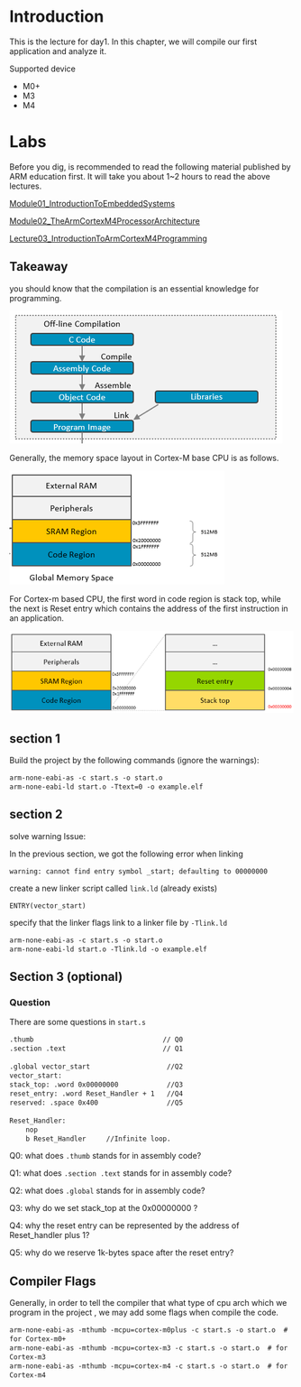 # Introduction

This is the lecture for day1.  In this chapter, we will compile our first application and analyze it.

Supported device

- M0+
- M3
- M4



# Labs

Before you dig, is recommended to read the following material published by ARM education first. It will take you about 1~2 hours to read the above lectures.

[Module01_IntroductionToEmbeddedSystems](https://github.com/arm-university/Rapid-Embedded-Education-Kit/tree/main/ST_Nucleo_F401RE_2020/Contents/Module01_IntroductionToEmbeddedSystems)

[Module02_TheArmCortexM4ProcessorArchitecture](https://github.com/arm-university/Rapid-Embedded-Education-Kit/tree/main/ST_Nucleo_F401RE_2020/Contents/Module02_TheArmCortexM4ProcessorArchitecture)

[Lecture03_IntroductionToArmCortexM4Programming](https://github.com/arm-university/Rapid-Embedded-Education-Kit/blob/main/ST_Nucleo_F401RE_2020/Contents/Module03_IntroductionToArmCortexM4Programming/Lecture03_IntroductionToArmCortexM4Programming.pptx)



## Takeaway

you should know that the compilation is an essential knowledge for programming.

![image-20240728154928133](../png/compilation.png)

Generally, the memory space layout in Cortex-M base CPU is as follows.

![image-20240728155537428](../png/memory_space.png)

For Cortex-m based CPU, the first word in code region is stack top, while the next is Reset entry which contains the address of the first instruction in an application.

![image-20240728161827938](../png/vector_start.png)



## section 1

Build the project by the following commands (ignore the warnings):

```
arm-none-eabi-as -c start.s -o start.o
arm-none-eabi-ld start.o -Ttext=0 -o example.elf
```



## section 2

solve warning Issue:

In the previous section, we got the following  error when linking

```
warning: cannot find entry symbol _start; defaulting to 00000000
```

create a new linker script called  `link.ld` (already exists)

```
ENTRY(vector_start)
```

specify that the linker flags link to a linker file by  `-Tlink.ld`

```
arm-none-eabi-as -c start.s -o start.o
arm-none-eabi-ld start.o -Tlink.ld -o example.elf
```



## Section 3 (optional)

### Question

There are some questions in `start.s`

```assembly
.thumb                                // Q0
.section .text                        // Q1

.global vector_start                   //Q2
vector_start:
stack_top: .word 0x00000000            //Q3
reset_entry: .word Reset_Handler + 1   //Q4
reserved: .space 0x400                 //Q5

Reset_Handler:                         
    nop     
    b Reset_Handler     //Infinite loop.
```



Q0: what does `.thumb` stands for in assembly code?

Q1: what does `.section .text` stands for in assembly code?

Q2: what does `.global` stands for in assembly code?

Q3: why  do we set stack_top at the 0x00000000 ?

Q4: why the reset entry can be represented by  the address of Reset_handler  plus 1?

Q5: why do we reserve 1k-bytes space after the reset entry?



##  Compiler Flags

Generally, in order to tell the compiler that what type of cpu arch which we program in the project , we may add some flags when compile the code.

```
arm-none-eabi-as -mthumb -mcpu=cortex-m0plus -c start.s -o start.o  # for Cortex-m0+
arm-none-eabi-as -mthumb -mcpu=cortex-m3 -c start.s -o start.o  # for Cortex-m3
arm-none-eabi-as -mthumb -mcpu=cortex-m4 -c start.s -o start.o  # for Cortex-m4
```

